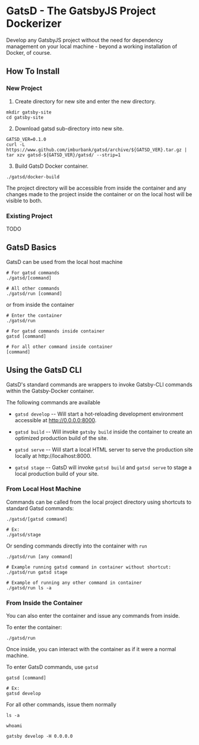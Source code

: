 # GatsD - The GatsbyJS Project Dockerizer

Develop any GatsbyJS project without the need for dependency management on your local machine - beyond a working installation of Docker, of course.

## How To Install

### New Project

1.  Create directory for new site and enter the new directory.

```
mkdir gatsby-site
cd gatsby-site
```

2.  Download gatsd sub-directory into new site.

```
GATSD_VER=0.1.0
curl -L https://www.github.com/imburbank/gatsd/archive/${GATSD_VER}.tar.gz | tar xzv gatsd-${GATSD_VER}/gatsd/ --strip=1
```

3. Build GatsD Docker container.
```
./gatsd/docker-build
```

The project directory will be accessible from inside the container and any changes made to the project inside the container or on the local host will be visible to both.

### Existing Project

TODO

## GatsD Basics

GatsD can be used from the local host machine
```
# For gatsd commands
./gatsd/[command]

# All other commands
./gatsd/run [command]
```

or from inside the container

```
# Enter the container
./gatsd/run

# For gatsd commands inside container
gatsd [command]

# For all other command inside container
[command]
```

## Using the GatsD CLI

GatsD's standard commands are wrappers to invoke Gatsby-CLI commands within the Gatsby-Docker container. 


The following commands are available

-   `gatsd develop` -- Will start a hot-reloading development environment accessible at http://0.0.0.0:8000.

-   `gatsd build` -- Will invoke `gatsby build` inside the container to create an optimized production build of the site.

-   `gatsd serve` -- Will start a local HTML server to serve the production site locally at http://localhost:8000.

-   `gatsd stage` -- GatsD will invoke `gatsd build` and `gatsd serve` to stage a local production build of your site.

### From Local Host Machine

Commands can be called from the local project directory using shortcuts to standard Gatsd commands:
```
./gatsd/[gatsd command]

# Ex:
./gatsd/stage
```

Or sending commands directly into the container with `run`
```
./gatsd/run [any command]

# Example running gatsd command in container without shortcut:
./gatsd/run gatsd stage

# Example of running any other command in container
./gatsd/run ls -a
```

### From Inside the Container

You can also enter the container and issue any commands from inside.

To enter the container:
```
./gatsd/run
```

Once inside, you can interact with the container as if it were a normal machine.

To enter GatsD commands, use `gatsd`
```
gatsd [command]

# Ex:
gatsd develop
```

For all other commands, issue them normally
```
ls -a

whoami

gatsby develop -H 0.0.0.0
```